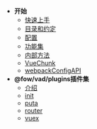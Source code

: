 * **开始**
  * [快速上手](start/getting-started.md)
  * [目录和约定](start/dir-onvention.md)
  * [配置](start/config.md)
  * [功能集](start/function-pack.md)
  * [内部方法](/start/internal.md)
  * [VueChunk](/start/vueChunk.md)
  * [webpackConfigAPI](/start/webpackConfigApi.md)
* **@fow/vad/plugins插件集**
  * [介绍](vad-plugins/started.md)
  * [init](vad-plugins/init.md)
  * [puta](vad-plugins/puta.md)
  * [router](vad-plugins/router.md)
  * [vuex](vad-plugins/vuex.md)
